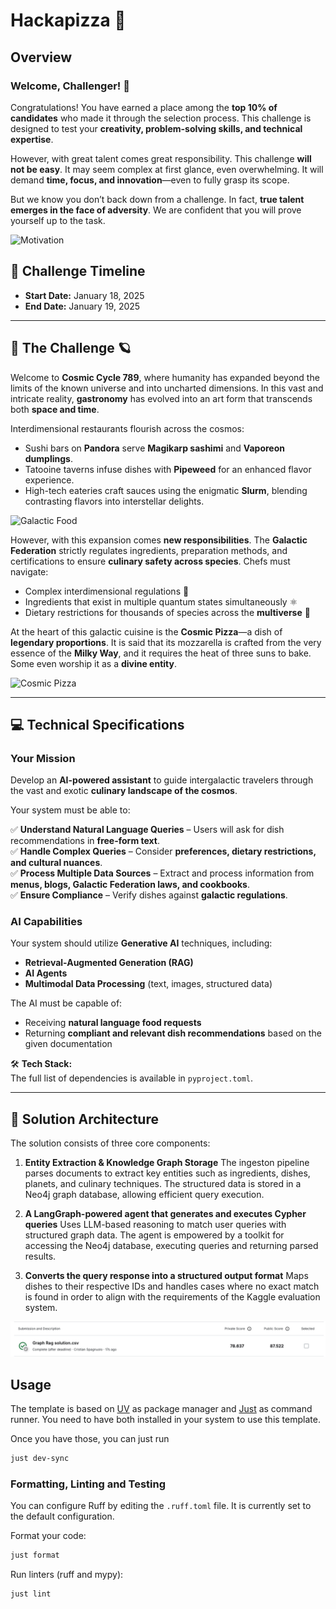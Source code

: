 # Hackapizza 🍕

## Overview

### Welcome, Challenger! 🌟

Congratulations! You have earned a place among the **top 10% of candidates** who made it through the selection process. This challenge is designed to test your **creativity, problem-solving skills, and technical expertise**.

However, with great talent comes great responsibility. This challenge **will not be easy**. It may seem complex at first glance, even overwhelming. It will demand **time, focus, and innovation**—even to fully grasp its scope.

But we know you don’t back down from a challenge. In fact, **true talent emerges in the face of adversity**. We are confident that you will prove yourself up to the task.

![Motivation](https://www.googleapis.com/download/storage/v1/b/kaggle-user-content/o/inbox%2F6840884%2Fd4cd3a9d619dec67942e5344dcacf9e4%2F9gw32h.gif?generation=1737047022355670&alt=media)

## 📅 Challenge Timeline

- **Start Date:** January 18, 2025
- **End Date:** January 19, 2025

---

## 🌌 The Challenge 🪐

Welcome to **Cosmic Cycle 789**, where humanity has expanded beyond the limits of the known universe and into uncharted dimensions. In this vast and intricate reality, **gastronomy** has evolved into an art form that transcends both **space and time**.

Interdimensional restaurants flourish across the cosmos:

- Sushi bars on **Pandora** serve **Magikarp sashimi** and **Vaporeon dumplings**.
- Tatooine taverns infuse dishes with **Pipeweed** for an enhanced flavor experience.
- High-tech eateries craft sauces using the enigmatic **Slurm**, blending contrasting flavors into interstellar delights.

![Galactic Food](https://www.googleapis.com/download/storage/v1/b/kaggle-user-content/o/inbox%2F6840884%2F888315aac2d2bdd249e8df8fc79f8043%2Fimage.png?generation=1737046855158236&alt=media)

However, with this expansion comes **new responsibilities**. The **Galactic Federation** strictly regulates ingredients, preparation methods, and certifications to ensure **culinary safety across species**. Chefs must navigate:

- Complex interdimensional regulations 📜
- Ingredients that exist in multiple quantum states simultaneously ⚛️
- Dietary restrictions for thousands of species across the **multiverse** 🌌

At the heart of this galactic cuisine is the **Cosmic Pizza**—a dish of **legendary proportions**. It is said that its mozzarella is crafted from the very essence of the **Milky Way**, and it requires the heat of three suns to bake. Some even worship it as a **divine entity**.

![Cosmic Pizza](<https://www.googleapis.com/download/storage/v1/b/kaggle-user-content/o/inbox%2F6840884%2F0c07b3e6f34ac48b9bb627387ce71531%2FTesto%20del%20paragrafo%20(1).png?generation=1737047186767633&alt=media>)

---

## 💻 Technical Specifications

### Your Mission

Develop an **AI-powered assistant** to guide intergalactic travelers through the vast and exotic **culinary landscape of the cosmos**.

Your system must be able to:

✅ **Understand Natural Language Queries** – Users will ask for dish recommendations in **free-form text**.  
✅ **Handle Complex Queries** – Consider **preferences, dietary restrictions, and cultural nuances**.  
✅ **Process Multiple Data Sources** – Extract and process information from **menus, blogs, Galactic Federation laws, and cookbooks**.  
✅ **Ensure Compliance** – Verify dishes against **galactic regulations**.

### AI Capabilities

Your system should utilize **Generative AI** techniques, including:

- **Retrieval-Augmented Generation (RAG)**
- **AI Agents**
- **Multimodal Data Processing** (text, images, structured data)

The AI must be capable of:

- Receiving **natural language food requests**
- Returning **compliant and relevant dish recommendations** based on the given documentation

🛠 **Tech Stack:**  
The full list of dependencies is available in `pyproject.toml`.

---

## 🎯 Solution Architecture

The solution consists of three core components:

1. **Entity Extraction & Knowledge Graph Storage**
   The ingeston pipeline parses documents to extract key entities such as ingredients, dishes, planets, and culinary techniques. The structured data is stored in a Neo4j graph database, allowing efficient query execution.

2. **A LangGraph-powered agent that generates and executes Cypher queries**
   Uses LLM-based reasoning to match user queries with structured graph data. The agent is empowered by a toolkit for accessing the Neo4j database, executing queries and returning parsed results.

3. **Converts the query response into a structured output format**
   Maps dishes to their respective IDs and handles cases where no exact match is found in order to align with the requirements of the Kaggle evaluation system.

![Results](images/results.png)

## Usage

The template is based on [UV](https://docs.astral.sh/) as package manager and [Just](https://github.com/casey/just) as command runner. You need to have both installed in your system to use this template.

Once you have those, you can just run

```bash
just dev-sync
```

### Formatting, Linting and Testing

You can configure Ruff by editing the `.ruff.toml` file. It is currently set to the default configuration.

Format your code:

```bash
just format
```

Run linters (ruff and mypy):

```bash
just lint
```
